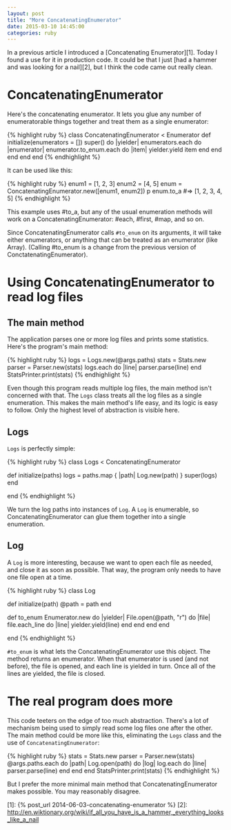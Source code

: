 ```yaml
---
layout: post
title: "More ConcatenatingEnumerator"
date: 2015-03-10 14:45:00
categories: ruby
---
```


In a previous article I introduced a [Concatenating Enumerator][1].
Today I found a use for it in production code.  It could be that I
just [had a hammer and was looking for a nail][2], but I think the
code came out really clean.

# ConcatenatingEnumerator

Here's the concatenating enumerator.  It lets you glue any number of
enumeratorable things together and treat them as a single enumerator:

{% highlight ruby %}
class ConcatenatingEnumerator < Enumerator
  def initialize(enumerators = [])
    super() do |yielder|
      enumerators.each do |enumerator|
        enumerator.to_enum.each do |item|
          yielder.yield item
        end
      end
    end
  end
end
{% endhighlight %}

It can be used like this:

{% highlight ruby %}
enum1 = [1, 2, 3]
enum2 = [4, 5]
enum = ConcatenatingEnumerator.new([enum1, enum2])
p enum.to_a    #=> [1, 2, 3, 4, 5]
{% endhighlight %}

This example uses #to_a, but any of the usual enumeration methods will
work on a ConcatenatingEnumerator: #each, #first, #map, and so on.

Since ConcatenatingEnumerator calls `#to_enum` on its arguments, it
will take either enumerators, or anything that can be treated as an
enumerator (like Array).  (Calling #to_enum is a change from the
previous version of ConctatenatingEnumerator).

# Using ConcatenatingEnumerator to read log files

## The main method

The application parses one or more log files and prints some
statistics.  Here's the program's main method:

{% highlight ruby %}
logs = Logs.new(@args.paths)
stats = Stats.new
parser = Parser.new(stats)
logs.each do |line|
  parser.parse(line)
end
StatsPrinter.print(stats)
{% endhighlight %}

Even though this program reads multiple log files, the main method
isn't concerned with that.  The `Logs` class treats all the log files
as a single enumeration.  This makes the main method's life easy, and
its logic is easy to follow.  Only the highest level of abstraction is
visible here.

## Logs

`Logs` is perfectly simple:

{% highlight ruby %}
class Logs < ConcatenatingEnumerator

  def initialize(paths)
    logs = paths.map { |path| Log.new(path) }
    super(logs)
  end

end
{% endhighlight %}

We turn the log paths into instances of `Log`.  A `Log` is enumerable,
so ConcatenatingEnumerator can glue them together into a single
enumeration.

## Log

A `Log` is more interesting, because we want to open each file as
needed, and close it as soon as possible.  That way, the program only
needs to have one file open at a time.

{% highlight ruby %}
class Log

  def initialize(path)
    @path = path
  end

  def to_enum
    Enumerator.new do |yielder|
      File.open(@path, "r") do |file|
        file.each_line do |line|
          yielder.yield(line)
        end
      end
    end
  end

end
{% endhighlight %}

`#to_enum` is what lets the ConcatenatingEnumerator use this object.
The method returns an enumerator.  When that enumerator is used (and
not before), the file is opened, and each line is yielded in turn.
Once all of the lines are yielded, the file is closed.

# The real program does more

This code teeters on the edge of too much abstraction.  There's a lot
of mechanism being used to simply read some log files one after the
other.  The main method could be more like this, eliminating the
`Logs` class and the use of `ConcatenatingEnumerator`:

{% highlight ruby %}
stats = Stats.new
parser = Parser.new(stats)
@args.paths.each do |path|
  Log.open(path) do |log|
    log.each do |line|
      parser.parse(line)
    end
  end
end
StatsPrinter.print(stats)
{% endhighlight %}

But I prefer the more minimal main method that ConcatenatingEnumerator
makes possible.  You may reasonably disagree.

[1]: {% post_url 2014-06-03-concatenating-enumerator %}
[2]: http://en.wiktionary.org/wiki/if_all_you_have_is_a_hammer,_everything_looks_like_a_nail
